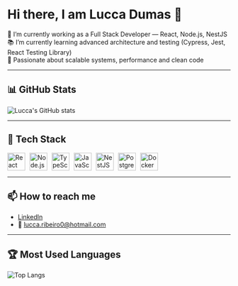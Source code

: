 # Hi there, I am Lucca Dumas 👋

🌟 I’m currently working as a Full Stack Developer — React, Node.js, NestJS  
📚 I’m currently learning advanced architecture and testing (Cypress, Jest, React Testing Library)  
🚀 Passionate about scalable systems, performance and clean code  

---

## 📊 GitHub Stats

![Lucca's GitHub stats](https://github-readme-stats.vercel.app/api?username=luccadumas&show_icons=true&theme=radical)

---

## 🚀 Tech Stack

<div style="display: flex; gap: 10px;">
<img src="https://cdn.jsdelivr.net/gh/devicons/devicon/icons/react/react-original.svg" height="40" alt="React"/>
<img src="https://cdn.jsdelivr.net/gh/devicons/devicon/icons/nodejs/nodejs-original.svg" height="40" alt="Node.js"/>
<img src="https://cdn.jsdelivr.net/gh/devicons/devicon/icons/typescript/typescript-original.svg" height="40" alt="TypeScript"/>
<img src="https://cdn.jsdelivr.net/gh/devicons/devicon/icons/javascript/javascript-original.svg" height="40" alt="JavaScript"/>
<img src="https://cdn.jsdelivr.net/gh/devicons/devicon/icons/nestjs/nestjs-plain.svg" height="40" alt="NestJS"/>
<img src="https://cdn.jsdelivr.net/gh/devicons/devicon/icons/postgresql/postgresql-original.svg" height="40" alt="PostgreSQL"/>
<img src="https://cdn.jsdelivr.net/gh/devicons/devicon/icons/docker/docker-original.svg" height="40" alt="Docker"/>
</div>

---

## 📫 How to reach me

- [LinkedIn](https://www.linkedin.com/in/lucca-dumas)
- 📧 lucca.ribeiro0@hotmail.com

---

## 🏆 Most Used Languages

![Top Langs](https://github-readme-stats.vercel.app/api/top-langs/?username=luccadumas&layout=compact&theme=radical)
